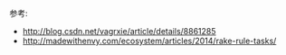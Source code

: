 
参考:
* http://blog.csdn.net/vagrxie/article/details/8861285
* http://madewithenvy.com/ecosystem/articles/2014/rake-rule-tasks/
